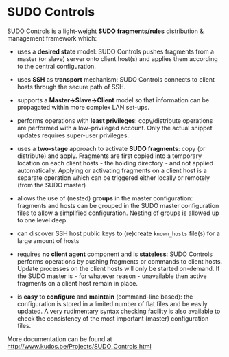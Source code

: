 # SUDO Controls
SUDO Controls is a light-weight **SUDO fragments/rules** distribution & management framework which:

* uses a **desired state** model: SUDO Controls pushes fragments from a master (or slave) server onto client host(s) and applies them according to the central configuration.

* uses **SSH** as **transport** mechanism: SUDO Controls connects to client hosts through the secure path of SSH.

* supports a **Master→Slave→Client** model so that information can be propagated within more complex LAN set-ups.

* performs operations with **least privileges**: copy/distribute operations are performed with a low-privileged account. Only the actual snippet updates requires super-user privileges.

* uses a **two-stage** approach to activate **SUDO fragments**: copy (or distribute) and apply. Fragments are first copied into a temporary location on each client hosts - the holding directory - and not applied automatically. Applying or activating fragments on a client host is a separate operation which can be triggered either locally or remotely (from the SUDO master)

* allows the use of (nested) **groups** in the master configuration: fragments and hosts can be grouped in the SUDO master configuration files to allow a simplified configuration. Nesting of groups is allowed up to one level deep.

* can discover SSH host public keys to (re)create `known_hosts` file(s) for a large amount of hosts

* requires **no client agent** component and is **stateless**: SUDO Controls performs operations by pushing fragments or commands to client hosts. Update processes on the client hosts will only be started on-demand. If the SUDO master is - for whatever reason - unavailable then active fragments on a client host remain in place.

* is **easy** to **configure** and **maintain** (command-line based): the configuration is stored in a limited number of flat files and be easily updated. A very rudimentary syntax checking facility is also available to check the consistency of the most important (master) configuration files.

More documentation can be found at http://www.kudos.be/Projects/SUDO_Controls.html
